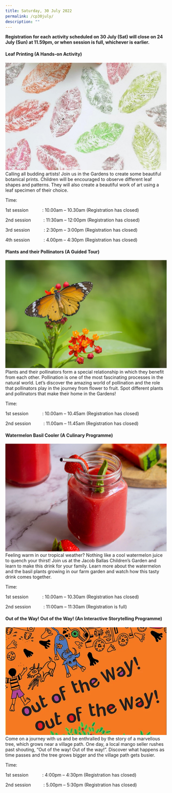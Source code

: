 ```yaml
---
title: Saturday, 30 July 2022
permalink: /cp30july/
description: ""
---
```

**Registration for each activity scheduled on 30 July (Sat) will close on 24 July (Sun) at 11.59pm, or when session is full, whichever is earlier.**

#### **Leaf Printing (A Hands-on Activity)**
![](/images/Children's%20Acitivities%202/30Jul_6Jul_9Aug_leafprinting.jpg)
Calling all budding artists! Join us in the Gardens to create some beautiful botanical prints. Children will be encouraged to observe different leaf shapes and patterns. They will also create a beautiful work of art using a leaf specimen of their choice.

Time:     

1st session           : 10.00am – 10.30am (Registration has closed)

2nd session          : 11:30am – 12:00pm (Registration has closed)

3rd session           : 2:30pm – 3:00pm (Registration has closed)

4th session           : 4.00pm – 4:30pm (Registration has closed)

#### **Plants and their Pollinators (A Guided Tour)**
![](/images/Children's%20Acitivities%202/30Jul_9Aug_plantsandtheirpollinators.png)
Plants and their pollinators form a special relationship in which they benefit from each other. Pollination is one of the most fascinating processes in the natural world. Let’s discover the amazing world of pollination and the role that pollinators play in the journey from flower to fruit. Spot different plants and pollinators that make their home in the Gardens!

Time:     

1st session           : 10.00am – 10.45am (Registration has closed)

2nd session          : 11.00am – 11.45am (Registration has closed)

#### **Watermelon Basil Cooler (A Culinary Programme)**
![](/images/Children's%20Acitivities%202/30Jul_watermelon_basil_cooler.jpg)
Feeling warm in our tropical weather? Nothing like a cool watermelon juice to quench your thirst! Join us at the Jacob Ballas Children’s Garden and learn to make this drink for your family. Learn more about the watermelon and the basil plants growing in our farm garden and watch how this tasty drink comes together.

Time:     

1st session           : 10.00am – 10.30am (Registration has closed)

2nd session          : 11:00am – 11:30am (Registration is full)

#### **Out of the Way! Out of the Way! (An Interactive Storytelling Programme)**
![](/images/Children's%20Acitivities%202/30Jul_Outoftheway.png)
Come on a journey with us and be enthralled by the story of a marvellous tree, which grows near a village path. One day, a local mango seller rushes past shouting, “Out of the way! Out of the way!”. Discover what happens as time passes and the tree grows bigger and the village path gets busier.

Time:     

1st session           : 4:00pm – 4:30pm (Registration has closed)

2nd session          : 5.00pm – 5:30pm (Registration has closed)